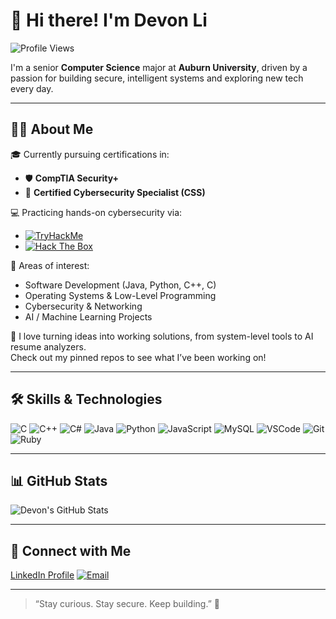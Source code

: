 # 👋 Hi there! I'm Devon Li

![Profile Views](https://komarev.com/ghpvc/?username=dzl0109&label=👀+Profile+Views&color=blueviolet&style=flat-square)

I'm a senior **Computer Science** major at **Auburn University**, driven by a passion for building secure, intelligent systems and exploring new tech every day.

---

## 👨‍💻 About Me

🎓 Currently pursuing certifications in:
- 🛡️ **CompTIA Security+**
- 🔐 **Certified Cybersecurity Specialist (CSS)**

💻 Practicing hands-on cybersecurity via:
- [![TryHackMe](https://img.shields.io/badge/TryHackMe-Red?logo=tryhackme&logoColor=white)](https://tryhackme.com/)
- [![Hack The Box](https://img.shields.io/badge/HackTheBox-111927?logo=hackthebox&logoColor=white)](https://www.hackthebox.com/)

🔧 Areas of interest:
- Software Development (Java, Python, C++, C)
- Operating Systems & Low-Level Programming
- Cybersecurity & Networking
- AI / Machine Learning Projects

🧠 I love turning ideas into working solutions, from system-level tools to AI resume analyzers.  
Check out my pinned repos to see what I’ve been working on!

---

## 🛠️ Skills & Technologies

![C](https://img.shields.io/badge/C-00599C?style=flat-square&logo=c&logoColor=white)
![C++](https://img.shields.io/badge/C++-00599C?style=flat-square&logo=c%2B%2B&logoColor=white)
![C#](https://img.shields.io/badge/C%23-239120?style=flat-square&logo=c-sharp&logoColor=white)
![Java](https://img.shields.io/badge/Java-ED8B00?style=flat-square&logo=java&logoColor=white)
![Python](https://img.shields.io/badge/Python-3776AB?style=flat-square&logo=python&logoColor=white)
![JavaScript](https://img.shields.io/badge/JavaScript-F7DF1E?style=flat-square&logo=javascript&logoColor=black)
![MySQL](https://img.shields.io/badge/MySQL-4479A1?style=flat-square&logo=mysql&logoColor=white)
![VSCode](https://img.shields.io/badge/VSCode-007ACC?style=flat-square&logo=visual-studio-code&logoColor=white)
![Git](https://img.shields.io/badge/Git-F05032?style=flat-square&logo=git&logoColor=white)
![Ruby](https://img.shields.io/badge/Ruby-CC342D?style=flat-square&logo=ruby&logoColor=white)

---

## 📊 GitHub Stats

![Devon's GitHub Stats](https://github-readme-stats.vercel.app/api?username=dzl0109&show_icons=true&theme=radical)

---

## 🔗 Connect with Me
[LinkedIn Profile](https://www.linkedin.com/in/devon-li-19b7822b2)
[![Email](https://img.shields.io/badge/Email-devonli8314@gmail.com-D14836?style=flat-square&logo=gmail&logoColor=white)](mailto:devonli8314@gmail.com)

---

> “Stay curious. Stay secure. Keep building.” 🚀

